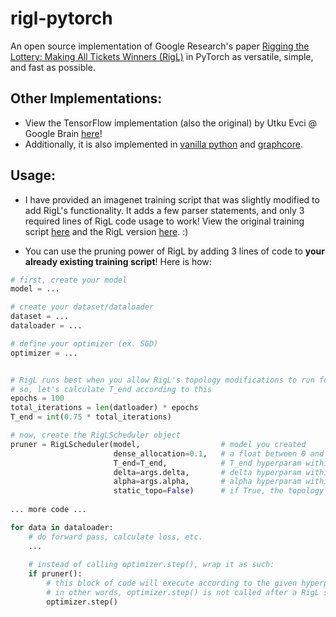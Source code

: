 # rigl-pytorch

An open source implementation of Google Research's paper [Rigging the Lottery: Making All Tickets Winners (RigL)](https://github.com/google-research/rigl) in PyTorch as versatile, simple, and fast as possible.

## Other Implementations:
- View the TensorFlow implementation (also the original) by Utku Evci @ Google Brain [here](https://github.com/google-research/rigl)!
- Additionally, it is also implemented in [vanilla python](https://evcu.github.io/ml/sparse-micrograd/) and [graphcore](https://github.com/graphcore/examples/tree/master/applications/tensorflow/dynamic_sparsity/mnist_rigl).

## Usage:
- I have provided an imagenet training script that was slightly modified to add RigL's functionality. It adds a few parser statements, and only 3 required lines of RigL code usage to work! View the original training script [here](https://github.com/pytorch/examples/tree/master/imagenet) and the RigL version [here](https://github.com/McCrearyD/rigl-pytorch/blob/master/train_imagenet_rigl.py). :)

- You can use the pruning power of RigL by adding 3 lines of code to **your already existing training script**! Here is how:

```python
# first, create your model
model = ...

# create your dataset/dataloader
dataset = ...
dataloader = ...

# define your optimizer (ex. SGD)
optimizer = ...


# RigL runs best when you allow RigL's topology modifications to run for 75% of the total training iterations (batches)
# so, let's calculate T_end according to this
epochs = 100
total_iterations = len(datloader) * epochs
T_end = int(0.75 * total_iterations)

# now, create the RigLScheduler object
pruner = RigLScheduler(model,                  # model you created
                       dense_allocation=0.1,   # a float between 0 and 1 that designates how sparse you want the network to be (0.1 dense_allocation = 90% sparse)
                       T_end=T_end,            # T_end hyperparam within the paper (recommended = 75% * total_iterations)
                       delta=args.delta,       # delta hyperparam within the paper (recommended = 100)
                       alpha=args.alpha,       # alpha hyperparam within the paper (recommended = 0.3)
                       static_topo=False)      # if True, the topology will be frozen, in other words RigL will not do it's job (for debugging)
                       
... more code ...

for data in dataloader:
    # do forward pass, calculate loss, etc.
    ...
    
    # instead of calling optimizer.step(), wrap it as such:
    if pruner():
        # this block of code will execute according to the given hyperparameter schedule
        # in other words, optimizer.step() is not called after a RigL step
        optimizer.step()
```
